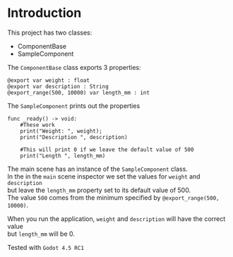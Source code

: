 # Introduction  
  
This project has two classes:  
  
 - ComponentBase  
 - SampleComponent  
  
The `ComponentBase` class exports 3 properties:  
  
```
@export var weight : float
@export var description : String
@export_range(500, 10000) var length_mm : int
```
  
The `SampleComponent` prints out the properties  
  
```
func _ready() -> void:
	#These work
	print("Weight: ", weight);
	print("Description ", description)
	
	#This will print 0 if we leave the default value of 500
	print("Length ", length_mm)
```

The main scene has an instance of the `SampleComponent` class.  
In the in the `main` scene inspector we set the values for `weight` and `description`  
but leave the `length_mm` property set to its default value of 500.  
The value `500` comes from the minimum specified by `@export_range(500, 10000)`.  

When you run the application, `weight` and `description` will have the correct value  
but `length_mm` will be 0.

Tested with `Godot 4.5 RC1`


